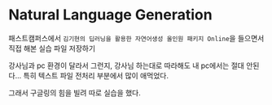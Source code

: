 # Natural Language Generation

패스트캠퍼스에서 `김기현의 딥러닝을 활용한 자연어생성 올인원 패키지 Online`을 들으면서 직접 해본 실습 파일 저장하기

강사님과 pc 환경이 달라서 그런지, 강사님 하는대로 따라해도 내 pc에서는 절대 안된다... 특히 텍스트 파일 전처리 부분에서 많이 애먹었다.

그래서 구글링의 힘을 빌려 따로 실습을 했다.